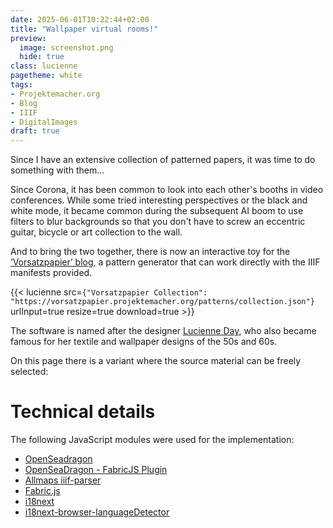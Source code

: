 ```yaml
---
date: 2025-06-01T10:22:44+02:00
title: "Wallpaper virtual rooms!"
preview:
  image: screenshot.png
  hide: true
class: lucienne
pagetheme: white
tags:
- Projektemacher.org
- Blog
- IIIF
- DigitalImages
draft: true
---
```


Since I have an extensive collection of patterned papers, it was time to do something with them...

<!--more-->
Since Corona, it has been common to look into each other's booths in video conferences. While some tried interesting perspectives or the black and white mode, it became common during the subsequent AI boom to use filters to blur backgrounds so that you don't have to screw an eccentric guitar, bicycle or art collection to the wall.

And to bring the two together, there is now an interactive toy for the [‘Vorsatzpapier’ blog](https://vorsatzpapier.projektemacher.org/), a pattern generator that can work directly with the IIIF manifests provided.

{{< lucienne src=`{"Vorsatzpapier Collection": "https://vorsatzpapier.projektemacher.org/patterns/collection.json"}` urlInput=true resize=true download=true >}}

The software is named after the designer [Lucienne Day](https://en.wikipedia.org/wiki/Lucienne_Day), who also became famous for her textile and wallpaper designs of the 50s and 60s.

On this page there is a variant where the source material can be freely selected:


# Technical details

The following JavaScript modules were used for the implementation:
* [OpenSeadragon](https://openseadragon.github.io/)
* [OpenSeaDragon - FabricJS Plugin](https://github.com/brunoocastro/openseadragon-fabric)
* [Allmaps iiif-parser](https://allmaps.org/)
* [Fabric.js](https://fabricjs.com/)
* [i18next](https://www.i18next.com/)
* [i18next-browser-languageDetector](https://github.com/i18next/i18next-browser-languageDetector)
